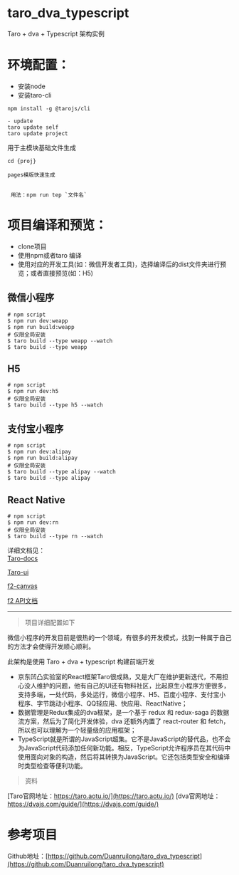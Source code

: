 # taro_dva_typescript
Taro + dva + Typescript
 架构实例

# 环境配置：
- 安装node
- 安装taro-cli

~~~
npm install -g @tarojs/cli

- update
taro update self
taro update project
~~~

用于主模块基础文件生成
~~~
cd {proj}

pages模版快速生成


 用法：npm run tep `文件名`
~~~

# 项目编译和预览：
- clone项目
- 使用npm或者taro 编译
- 使用对应的开发工具(如：微信开发者工具)，选择编译后的dist文件夹进行预览；或者直接预览(如：H5)

## 微信小程序

~~~
# npm script
$ npm run dev:weapp
$ npm run build:weapp
# 仅限全局安装
$ taro build --type weapp --watch
$ taro build --type weapp
~~~

## H5

~~~
# npm script
$ npm run dev:h5
# 仅限全局安装
$ taro build --type h5 --watch
~~~
  
## 支付宝小程序

~~~
# npm script
$ npm run dev:alipay
$ npm run build:alipay
# 仅限全局安装
$ taro build --type alipay --watch
$ taro build --type alipay
~~~

## React Native

~~~
# npm script
$ npm run dev:rn
# 仅限全局安装
$ taro build --type rn --watch
~~~

详细文档见：  
[Taro-docs](https://nervjs.github.io/taro/docs/README.html)  

[Taro-ui](https://github.com/NervJS/taro-ui)  
 
[f2-canvas](https://github.com/antvis/f2-canvas)

[f2 API文档](https://www.yuque.com/antv/f2/api-index)

***

>项目详细配置如下



微信小程序的开发目前是很热的一个领域，有很多的开发模式，找到一种属于自己的方法才会使得开发顺心顺利。

此架构是使用 Taro + dva + typescript 构建前端开发
- 京东凹凸实验室的React框架Taro很成熟，又是大厂在维护更新迭代，不用担心没人维护的问题，他有自己的UI还有物料社区，比起原生小程序方便很多，支持多端，一处代码，多处运行，微信小程序、H5、百度小程序、支付宝小程序、字节跳动小程序、QQ轻应用、快应用、ReactNative；
- 数据管理是Redux集成的dva框架，是一个基于 redux 和 redux-saga 的数据流方案，然后为了简化开发体验，dva 还额外内置了 react-router 和 fetch，所以也可以理解为一个轻量级的应用框架；
- TypeScript就是所谓的JavaScript超集。它不是JavaScript的替代品，也不会为JavaScript代码添加任何新功能。相反，TypeScript允许程序员在其代码中使用面向对象的构造，然后将其转换为JavaScript。它还包括类型安全和编译时类型检查等便利功能。



<!--more-->

> 资料

[Taro官网地址：https://taro.aotu.io/](https://taro.aotu.io/)
[dva官网地址：https://dvajs.com/guide/](https://dvajs.com/guide/)

# 参考项目
Github地址：[https://github.com/Duanruilong/taro_dva_typescript](https://github.com/Duanruilong/taro_dva_typescript)




